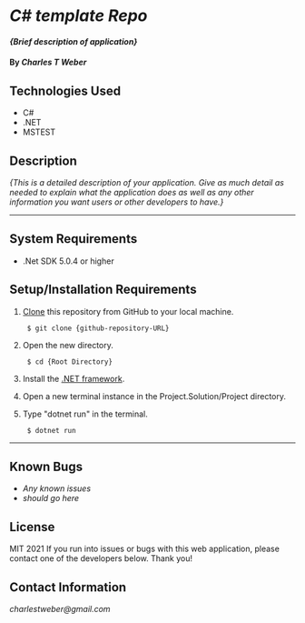 # _C# template Repo_

#### _{Brief description of application}_

#### By _**Charles T Weber**_

## Technologies Used

* C#
* .NET
* MSTEST

## Description

_{This is a detailed description of your application. Give as much detail as needed to explain what the application does as well as any other information you want users or other developers to have.}_

<hr>

## System Requirements

* .Net SDK 5.0.4 or higher

## Setup/Installation Requirements

1. [Clone](https://docs.github.com/en/github/creating-cloning-and-archiving-repositories/cloning-a-repository-from-github/cloning-a-repository) this repository from GitHub to your local machine.

        $ git clone {github-repository-URL}

2. Open the new directory.

        $ cd {Root Directory}

3. Install the [.NET framework](https://docs.microsoft.com/en-us/dotnet/core/install/windows?tabs=net50).


4. Open a new terminal instance in the Project.Solution/Project directory.

5. Type "dotnet run" in the terminal.

        $ dotnet run

<hr>

## Known Bugs

* _Any known issues_
* _should go here_

## License

MIT 2021
If you run into issues or bugs with this web application, please contact one of the developers below. Thank you!

## Contact Information

_charlestweber@gmail.com_